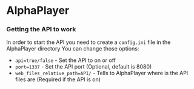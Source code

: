 # AlphaPlayer

### Getting the API to work
In order to start the API you need to create a `config.ini` file in the AlphaPlayer directory
You can change those options:
* `api=true/false` - Set the API to on or off
* `port=1337` - Set the API port (Optional, default is 8080)
* `web_files_relative_path=API/` - Tells to AlphaPlayer where is the API files are (Required if the API is on)

